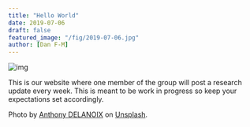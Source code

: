 ```yaml
---
title: "Hello World"
date: 2019-07-06
draft: false
featured_image: "/fig/2019-07-06.jpg"
author: [Dan F-M]
---
```


![img](/fig/2019-07-06.jpg)

This is our website where one member of the group will post a research update every week.
This is meant to be work in progress so keep your expectations set accordingly.

Photo by [Anthony DELANOIX](https://unsplash.com/@anthonydelanoix) on [Unsplash](https://unsplash.com).

